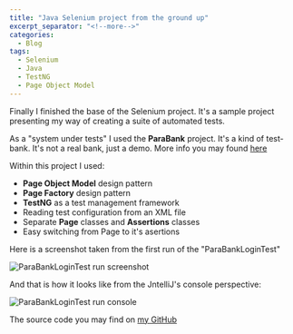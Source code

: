 ```yaml
---
title: "Java Selenium project from the ground up"
excerpt_separator: "<!--more-->"
categories:
  - Blog
tags:
  - Selenium
  - Java
  - TestNG
  - Page Object Model
---
```


Finally I finished the base of the Selenium project. It's a sample project presenting my way of creating a suite of automated tests. 

<!--more-->

As a "system under tests" I used the **ParaBank** project. It's a kind of test-bank. It's not a real bank, just a demo. More info you may found [here](https://parabank.parasoft.com/parabank/about.htm)

<!--more-->

Within this project I used:
* **Page Object Model** design pattern
* **Page Factory** design pattern
* **TestNG** as a test management framework
* Reading test configuration from an XML file
* Separate **Page** classes and **Assertions** classes
* Easy switching from Page to it's asertions

<!--more-->

Here is a screenshot taken from the first run of the "ParaBankLoginTest"

<img src="{{ site.url }}{{ site.baseurl }}/assets/images/paraBankHomePage-testRun.png" alt="ParaBankLoginTest run screenshot">

And that is how it looks like from the JntelliJ's console perspective:

<img src="{{ site.url }}{{ site.baseurl }}/assets/images/paraBankHomePage-console.png" alt="ParaBankLoginTest run console">

<!--more-->

The source code you may find on [my GitHub](https://github.com/AdamSajewicz/SeleniumFromScratch)


